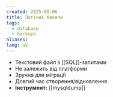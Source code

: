```yaml
---
created: 2025-08-06
title: Логічні бекапи
tags:
  - database
  - backups
aliases: 
lang: uk
---
```


- Текстовий файл з [[SQL]]-запитами
- Не залежить від платформи
- Зручна для міграції
- Довгий час створення/відновлення
- **Інструмент:** [[mysqldump]]
